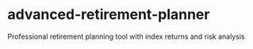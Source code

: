 # advanced-retirement-planner
Professional retirement planning tool with index returns and risk analysis
